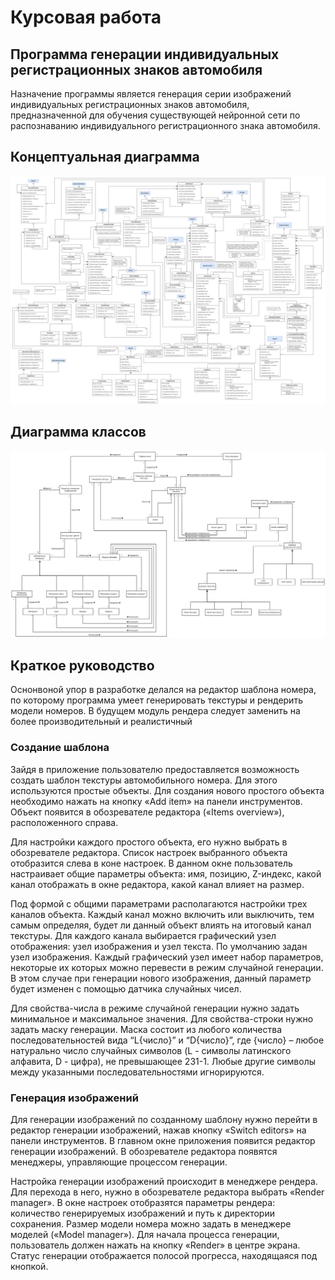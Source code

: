 # Курсовая работа
## Программа генерации индивидуальных регистрационных знаков автомобиля
Назначение программы является генерация серии изображений индивидуальных регистрационных знаков автомобиля, предназначенной для обучения существующей нейронной сети по распознаванию индивидуального регистрационного знака автомобиля.
## Концептуальная диаграмма
![Class Diagram](/images/ClassDiagram.png)
## Диаграмма классов
![Conceptual Diagram](/images/ConceptualDiagram.png)
## Краткое руководство
Оснонвоной упор в разработке делался на редактор шаблона номера, по которому программа умеет генерировать текстуры и рендерить модели номеров. В будущем модуль рендера следует заменить на более производительный и реалистичный

### Создание шаблона
Зайдя в приложение пользователю предоставляется возможность создать шаблон текстуры автомобильного номера. Для этого используются простые объекты.
Для создания нового простого объекта необходимо нажать на кнопку «Add item» на панели инструментов. Объект появится в обозревателе редактора («Items overview»), расположенного справа.
 
Для настройки каждого простого объекта, его нужно выбрать в обозревателе редактора. Список настроек выбранного объекта отобразится слева в коне настроек. В данном окне пользователь настраивает общие параметры объекта: имя, позицию, Z-индекс, какой канал отображать в окне редактора, какой канал влияет на размер.
 
Под формой с общими параметрами располагаются настройки трех каналов объекта. Каждый канал можно включить или выключить, тем самым определяя, будет ли данный объект влиять на итоговый канал текстуры. Для каждого канала выбирается графический узел отображения: узел изображения и узел текста. По умолчанию задан узел изображения.
Каждый графический узел имеет набор параметров, некоторые их которых можно перевести в режим случайной генерации. В этом случае при генерации нового изображения, данный параметр будет изменен с помощью датчика случайных чисел.
 
Для свойства-числа в режиме случайной генерации нужно задать минимальное и максимальное значения. Для свойства-строки нужно задать маску генерации. Маска состоит из любого количества последовательностей вида “L{число}” и “D{число}”, где {число} – любое натурально число случайных символов (L - символы латинского алфавита, D - цифра), не превышающее 231-1. Любые другие символы между указанными последовательностями игнорируются.

### Генерация изображений
Для генерации изображений по созданному шаблону нужно перейти в редактор генерации изображений, нажав кнопку «Switch editors» на панели инструментов. В главном окне приложения появится редактор генерации изображений. В обозревателе редактора появятся менеджеры, управляющие процессом генерации.
 
Настройка генерации изображений происходит в менеджере рендера. Для перехода в него, нужно в обозревателе редактора выбрать «Render manager».  В окне настроек отобразятся параметры рендера: количество генерируемых изображений и путь к директории сохранения. Размер модели номера можно задать в менеджере моделей («Model manager»).
Для начала процесса генерации, пользователь должен нажать на кнопку «Render» в центре экрана. Статус генерации отображается полосой прогресса, находящаяся под кнопкой. 

